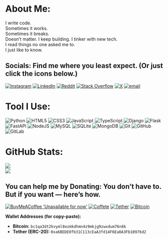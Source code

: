 # About Me:
I write code.  
Sometimes it works.  
Sometimes it breaks.  
Doesn’t matter. I keep building.
I tinker with new tech.  
I read things no one asked me to.  
I just like to know.

## Socials: Find me where you least expect. (Or just click the icons below.)  
[![Instagram](https://img.shields.io/badge/Instagram-%23E4405F.svg?logo=Instagram&logoColor=white)](https://instagram.com/theiliakarimi) [![LinkedIn](https://img.shields.io/badge/LinkedIn-%230077B5.svg?logo=linkedin&logoColor=white)](https://linkedin.com/in/iliakarimi) [![Reddit](https://img.shields.io/badge/Reddit-%23FF4500.svg?logo=Reddit&logoColor=white)](https://reddit.com/user/theiliakarimi) [![Stack Overflow](https://img.shields.io/badge/-Stackoverflow-FE7A16?logo=stack-overflow&logoColor=white)](https://stackoverflow.com/users/21306891) [![X](https://img.shields.io/badge/X-black.svg?logo=X&logoColor=white)](https://x.com/theiliakarimi) [![email](https://img.shields.io/badge/Email-D14836?logo=gmail&logoColor=white)](mailto:iliakarimi.dev@gmail.com) 

# Tool I Use:
![Python](https://img.shields.io/badge/python-3670A0?style=for-the-badge&logo=python&logoColor=ffdd54) ![HTML5](https://img.shields.io/badge/html5-%23E34F26.svg?style=for-the-badge&logo=html5&logoColor=white) ![CSS3](https://img.shields.io/badge/css3-%231572B6.svg?style=for-the-badge&logo=css3&logoColor=white) ![JavaScript](https://img.shields.io/badge/javascript-%23323330.svg?style=for-the-badge&logo=javascript&logoColor=%23F7DF1E) ![TypeScript](https://img.shields.io/badge/typescript-%23007ACC.svg?style=for-the-badge&logo=typescript&logoColor=white) ![Django](https://img.shields.io/badge/django-%23092E20.svg?style=for-the-badge&logo=django&logoColor=white) ![Flask](https://img.shields.io/badge/flask-%23000.svg?style=for-the-badge&logo=flask&logoColor=white) ![FastAPI](https://img.shields.io/badge/FastAPI-005571?style=for-the-badge&logo=fastapi) ![NodeJS](https://img.shields.io/badge/node.js-6DA55F?style=for-the-badge&logo=node.js&logoColor=white) ![MySQL](https://img.shields.io/badge/mysql-4479A1.svg?style=for-the-badge&logo=mysql&logoColor=white) ![SQLite](https://img.shields.io/badge/sqlite-%2307405e.svg?style=for-the-badge&logo=sqlite&logoColor=white) ![MongoDB](https://img.shields.io/badge/MongoDB-%234ea94b.svg?style=for-the-badge&logo=mongodb&logoColor=white) ![Git](https://img.shields.io/badge/git-%23F05033.svg?style=for-the-badge&logo=git&logoColor=white) ![GitHub](https://img.shields.io/badge/github-%23121011.svg?style=for-the-badge&logo=github&logoColor=white) ![GitLab](https://img.shields.io/badge/gitlab-%23181717.svg?style=for-the-badge&logo=gitlab&logoColor=white)
# GitHub Stats:
![](https://github-readme-stats.vercel.app/api?username=iliakarimi&theme=shadow_blue&hide_border=false&include_all_commits=true&count_private=false)<br/>
![](https://github-readme-stats.vercel.app/api/top-langs/?username=iliakarimi&theme=shadow_blue&hide_border=false&include_all_commits=true&count_private=false&layout=compact)

  ## You can help me by Donating: You don’t have to.  But if you want — here’s how.
  [![BuyMeACoffee 'Unavailable for now'](https://img.shields.io/badge/Buy%20Me%20a%20Coffee%20'Unavailable%20for%20now'-ffdd00?style=for-the-badge&logo=buy-me-a-coffee&logoColor=black)](https://buymeacoffee.com/iliakairmi) 
  [![Coffete](https://img.shields.io/badge/Cofeete(iran)-ffd67d?style=for-the-badge&logoColor=black)](http://www.coffeete.ir/iliakarimi) 
  [![Tether](https://img.shields.io/badge/Tether-00fa89?style=for-the-badge&logoColor=black)](ethereum:0xa6BEDE0fb31C113cEaA3fd14F6Ea0A3Fb10976d2)
  [![Bitcoin](https://img.shields.io/badge/Bitcoin-fae100?style=for-the-badge&logoColor=black)](bitcoin:bc1qa3dt2kvyml8ezmkdhmn4z9mkjg9zwxdum76n6k)

  **Wallet Addresses (for copy-paste):**

  - **Bitcoin:** `bc1qa3dt2kvyml8ezmkdhmn4z9mkjg9zwxdum76n6k`  
  - **Tether (ERC-20):** `0xa6BEDE0fb31C113cEaA3fd14F6Ea0A3Fb10976d2`
